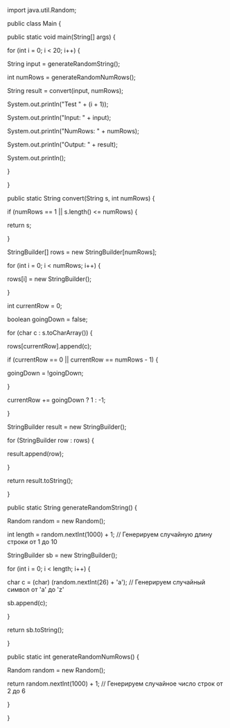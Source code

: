 ﻿import java.util.Random;

public class Main {

public static void main(String[] args) {

for (int i = 0; i < 20; i++) {

String input = generateRandomString();

int numRows = generateRandomNumRows();

String result = convert(input, numRows);

System.out.println("Test " + (i + 1));

System.out.println("Input: " + input);

System.out.println("NumRows: " + numRows);

System.out.println("Output: " + result);

System.out.println();

}

}

public static String convert(String s, int numRows) {

if (numRows == 1 || s.length() <= numRows) {

return s;

}

StringBuilder[] rows = new StringBuilder[numRows];

for (int i = 0; i < numRows; i++) {

rows[i] = new StringBuilder();

}

int currentRow = 0;

boolean goingDown = false;

for (char c : s.toCharArray()) {

rows[currentRow].append(c);

if (currentRow == 0 || currentRow == numRows - 1) {

goingDown = !goingDown;

}

currentRow += goingDown ? 1 : -1;

}

StringBuilder result = new StringBuilder();

for (StringBuilder row : rows) {

result.append(row);

}

return result.toString();

}

public static String generateRandomString() {

Random random = new Random();

int length = random.nextInt(1000) + 1; // Генерируем случайную длину строки от 1 до 10

StringBuilder sb = new StringBuilder();

for (int i = 0; i < length; i++) {

char c = (char) (random.nextInt(26) + 'a'); // Генерируем случайный символ от 'a' до 'z'

sb.append(c);

}

return sb.toString();

}

public static int generateRandomNumRows() {

Random random = new Random();

return random.nextInt(1000) + 1; // Генерируем случайное число строк от 2 до 6

}

}
